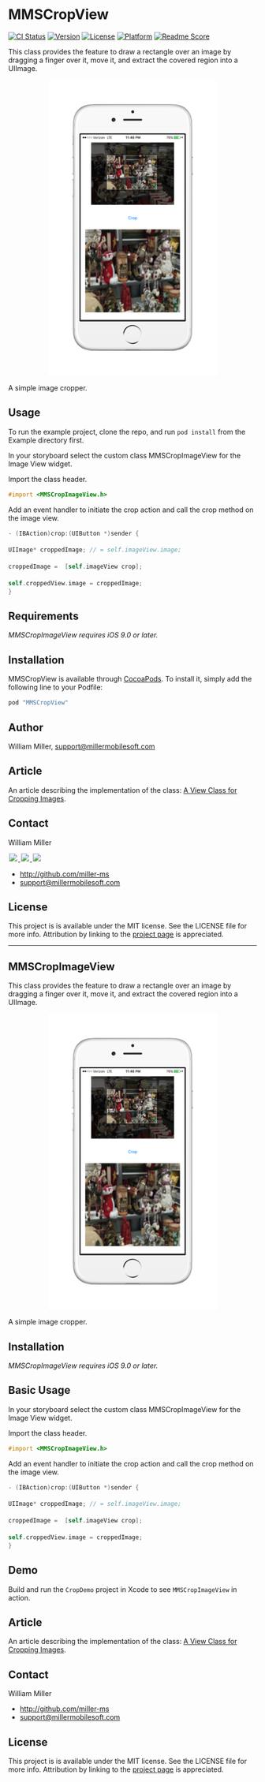 # MMSCropView

[![CI Status](http://img.shields.io/travis/miller-ms/MMSCropView.svg?style=flat)](https://travis-ci.org/miller-ms/MMSCropView)
[![Version](https://img.shields.io/cocoapods/v/MMSCropView.svg?style=flat)](http://cocoapods.org/pods/MMSCropView)
[![License](https://img.shields.io/cocoapods/l/MMSCropView.svg?style=flat)](http://cocoapods.org/pods/MMSCropView)
[![Platform](https://img.shields.io/cocoapods/p/MMSCropView.svg?style=flat)](http://cocoapods.org/pods/MMSCropView)
[![Readme Score](http://readme-score-api.herokuapp.com/score.svg?url=miller-ms/mmsprofileimagepicker)](http://clayallsopp.github.io/readme-score?url=miller-ms/mmsprofileimagepicker)

This class provides the feature to draw a rectangle over an image by dragging a finger over it, move it, and extract the covered region into a UIImage.

<p align="center">
<img src="screenshot.png" alt="Sample">
</p>

A simple image cropper.

## Usage

To run the example project, clone the repo, and run `pod install` from the Example directory first.

In your storyboard select the custom class MMSCropImageView for the Image View widget.

Import the class header.

``` objective-c
#import <MMSCropImageView.h>
```

Add an event handler to initiate the crop action and call the crop method on the image view.

``` objective-c
- (IBAction)crop:(UIButton *)sender {

UIImage* croppedImage; // = self.imageView.image;

croppedImage =  [self.imageView crop];

self.croppedView.image = croppedImage;
}
```

## Requirements

*MMSCropImageView requires iOS 9.0 or later.*

## Installation

MMSCropView is available through [CocoaPods](http://cocoapods.org). To install
it, simply add the following line to your Podfile:

```ruby
pod "MMSCropView"
```

## Author

William Miller, support@millermobilesoft.com

## Article

An article describing the implementation of the class:  [A View Class for Cropping Images](http://www.codeproject.com/Articles/1066191/A-View-Class-for-Cropping-Images).

## Contact

William Miller


<a href="https://github.com/miller-ms">
<img src="https://cloud.githubusercontent.com/assets/1567433/6521218/9c7e2502-c378-11e4-9431-c7255cf39577.png" height="44" hspace="2"/>
</a>
<a href="https://twitter.com/a_grebenyuk">
<img src="https://cloud.githubusercontent.com/assets/1567433/6521243/fb085da4-c378-11e4-973e-1eeeac4b5ba5.png" height="44" hspace="2"/>
</a>
<a href="https://www.linkedin.com/pub/alexander-grebenyuk/83/b43/3a0">
<img src="https://cloud.githubusercontent.com/assets/1567433/6521256/20247bc2-c379-11e4-8e9e-417123debb8c.png" height="44" hspace="2"/>
</a>

- http://github.com/miller-ms
- support@millermobilesoft.com

## License

This project is is available under the MIT license. See the LICENSE file for more info. Attribution by linking to the [project page](https://github.com/miller-ms/MMSCropView) is appreciated.

------------------

## MMSCropImageView
This class provides the feature to draw a rectangle over an image by dragging a finger over it, move it, and extract the covered region into a UIImage.

<p align="center">
<img src="Screenshot.png" alt="Sample">
</p>

A simple image cropper.

## Installation
*MMSCropImageView requires iOS 9.0 or later.*

## Basic Usage

In your storyboard select the custom class MMSCropImageView for the Image View widget.

Import the class header.

``` objective-c
#import <MMSCropImageView.h>
```

Add an event handler to initiate the crop action and call the crop method on the image view.

``` objective-c
- (IBAction)crop:(UIButton *)sender {

UIImage* croppedImage; // = self.imageView.image;

croppedImage =  [self.imageView crop];

self.croppedView.image = croppedImage;
}
```

## Demo

Build and run the `CropDemo` project in Xcode to see `MMSCropImageView` in action.

## Article

An article describing the implementation of the class:  [A View Class for Cropping Images](http://www.codeproject.com/Articles/1066191/A-View-Class-for-Cropping-Images).

## Contact

William Miller

- http://github.com/miller-ms
- support@millermobilesoft.com

## License

This project is is available under the MIT license. See the LICENSE file for more info. Attribution by linking to the [project page](https://github.com/miller-ms/MMSCropImageView) is appreciated.